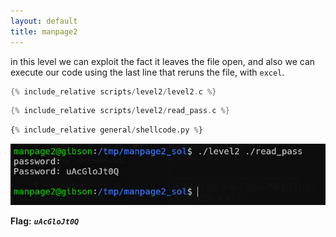 ```yaml
---
layout: default
title: manpage2
---
```




in this level we can exploit the fact it leaves the file open, and also we can execute our code using the last line that reruns the file, with `excel`.
```c
{% include_relative scripts/level2/level2.c %}
```
```c
{% include_relative scripts/level2/read_pass.c %}
```
```py
{% include_relative general/shellcode.py %}
```

![image](./images/level2.png)

**Flag:** ***`uAcGloJt0Q`*** 
